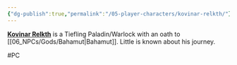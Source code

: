 ```yaml
---
{"dg-publish":true,"permalink":"/05-player-characters/kovinar-relkth/"}
---
```



**[Kovinar Relkth](https://www.dndbeyond.com/characters/84919060)** is a Tiefling Paladin/Warlock with an oath to [[06_NPCs/Gods/Bahamut\|Bahamut]]. Little is known about his journey. 

#PC
